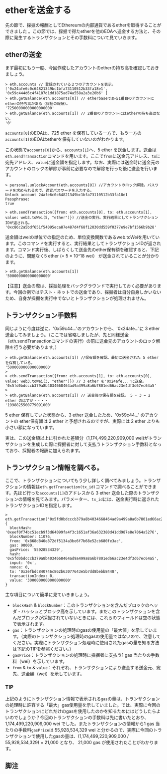 # etherを送金する

先の節で、採掘の報酬としてEthereumの内部通貨であるetherを取得することができました 。この節では、採掘で得たetherを他のEOAへ送金する方法と、その際に発生するトランザクションとその手数料について見ていきます。

## etherの送金

まず最初にもう一度、今回作成したアカウントのetherの持ち高を確認しておきましょう。

```text
> eth.accounts // 登録されている２つのアカウントを表示。
['0x24afe6c0c64821349bc1bfa73110512b33fa18e1', '0x59c444d6c4f4187d1dd1875ad74a558a2a3e20b6' ]
> eth.getBalance(eth.accounts[0]) // etherbaseである1番目のアカウントにetherの持ち高がある（採掘の報酬）。
'72500000000000000000'
> eth.getBalance(eth.accounts[1]) // 2番目のアカウントにはetherの持ち高はない。
'0'
```

`accounts[0]`のEOAは、725 ether を保有している一方で、もう一方の`accounts[1]`のEOAはetherを保有していないのがわかります。

この状態で`accounts[0]`から、`accounts[1]`へ、5 ether を送金します。送金は`eth.sendTransaction`コマンドを用います。ここで`from`に送金元アドレス、`to`に宛先アドレス、`value`に送金額を指定します。なお、実際には送金時に送金元のアカウントのロックの解除が事前に必要なので解除を行った後に送金を行います。

```text
> personal.unlockAccount(eth.accounts[0]) //アカウントのロック解除。パスワードを求められるので、適宜パスワードを入力する。
Unlock account 24afe6c0c64821349bc1bfa73110512b33fa18e1
Passphrase:
true

> eth.sendTransaction({from: eth.accounts[0], to: eth.accounts[1], value: web3.toWei(5, "ether")}) //送金の実行。実行結果としてトランザクションIDが返される。
'0xc86c2a5bdf651f54095eca87e487d4f68f12030dd559f0377e9e7bf1566b9b28'
```

送金額はweiの単位での指定のため、単位変換関数であるweb.toWeiを用いています。このコマンドを実行すると、実行結果としてトランザクションIDが返されます。コマンド実行後、しばらくして送金先のether保有額を確認すると、下記のように、問題なく5 ether \(= 5 × 10^18 wei） が送金されていることが分かります。

```text
> eth.getBalance(eth.accounts[1])
'5000000000000000000'
```

【注意】送金の際は、採掘処理をバックグラウンドで実行しておく必要があります。今回の例ではテスト・ネットでの送金であり、採掘者は自分自身しかいないため、自身が採掘を実行中でないとトランザクションが処理されません。

## トランザクション手数料

同じように今度は逆に、'0x59c44...'のアカウントから、'0x24afe...'に 3 ether 送金してみましょう。（ここでは省略しましたが、先と同様送金（eth.sendTransactionコマンドの実行）の前に送金元のアカウントのロック解除を行う必要があります。）

```text
> eth.getBalance(eth.accounts[1]) //保有額を確認。最初に送金された 5 ether を保有している。
'5000000000000000000'
> 
> eth.sendTransaction({from: eth.accounts[1], to: eth.accounts[0], value: web3.toWei(3, "ether")}) // 3 ether を'0x24afe...'に送金。
'0x5fd0bdcccb379a8b4034668464ad9a499a8a6b7801ed66ac23e4df3d67ec64a5'
>
> eth.getBalance(eth.accounts[1]) // 送金後の保有額を確認。 5 - 3 = 2 ether のはずが・・・・
'1998825500779091000'
```

5 ether 保有していた状態から、3 ether 送金したため、'0x59c44...' のアカウントの ether保有額は 2 ether と予想されるのですが、実際には 2 ether よりも小さい額になっています。

実は、この送金額以上に引かれた差額分（1,174,499,220,909,000 wei\)がトランザクションを生成した際に採掘者に対して支払うトランザクション手数料となっており、採掘者の報酬に加えられます。

## トランザクション情報を調べる。

ここで、トランザクションについてもう少し詳しく調べてみましょう。トランザクションの情報は`eth.getTransaction(tx_id)`コマンドで調べることができます。先ほど行った`accounts[1]`のアドレスから 3 ether 送金した際のトランザクションの情報を見てみます。パラメーター、`tx_id`には、送金実行時に返されたトランザクションIDを指定します。

```text
> eth.getTransaction('0x5fd0bdcccb379a8b4034668464ad9a499a8a6b7801ed66ac23e4df3d67ec64a5')
{
  blockHash: '0xeef0f74bc51ecb9f3d64099fa4f3c1651af36a632380d41dd987e8e7064a5276',
  blockNumber: 11076,
  from: '0x868d840e872df5134a3be6f7b68e52cb680fe3ac',
  gas: 90000,
  gasPrice: '55928534329',
  hash: '0x5fd0bdcccb379a8b4034668464ad9a499a8a6b7801ed66ac23e4df3d67ec64a5',
  input: '0x',
  nonce: 0,
  to: '0x2efbdc840746c862b63077643e5b7dd8bebb8448',
  transactionIndex: 0,
  value: '3000000000000000000'
}
```

主な項目について簡単に見ていきましょう。

* `blockHash` & `blockNumber`：このトランザクションを含んだブロックのヘッダ・ハッシュとブロック高を示しています。まだこのトランザクションを含んだブロックが採掘されていないときには、これらのフィールドは空の状態で表示されます。
* `gas`：トランザクションの処理時のgasの使用量の「最大値」を示しています。（実際のトランザクション処理時のgasの使用量ではないので、注意してください。実際にトランザクション処理時に使用されたgasの量を知る方法は下記のTIPを参照ください。）
* `gasPrice`：トランザクションの処理時に採掘者に支払う1 gas 当たりの手数料（wei）を示しています。
* `from` & `to` & `value`：それぞれ、トランザクションにより送金する送金元、宛先、送金額（wei）を示しています。

### TIP

上記のようにトランザクション情報で表示される`gas`の量は、トランザクションの処理時に許容する「最大」gas使用量を示していました。では、実際に今回のトランザクションにどれだけのgasを使用したのかを知るためにはどうしたらよいのでしょうか？今回のトランザクションの手数料は先に書いたとおり、1,174,499,220,909,000 wei でした。またトランザクションの情報から1 gas 当たりの手数料`gasPrice`は 55,928,534,329 wei と分かるので、実際に今回のトランザクションで使用したgasの量は、\(1,174,499,220,909,000 / 55,928,534,329\) = 21,000 となり、 21,000 gas が使用されたことがわかります。

## 脚注

